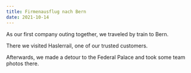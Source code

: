```yaml
---
title: Firmenausflug nach Bern
date: 2021-10-14
---
```


As our first company outing together, we traveled by train to Bern.

There we visited Haslerrail, one of our trusted customers.

Afterwards, we made a detour to the Federal Palace and took some team photos there.
